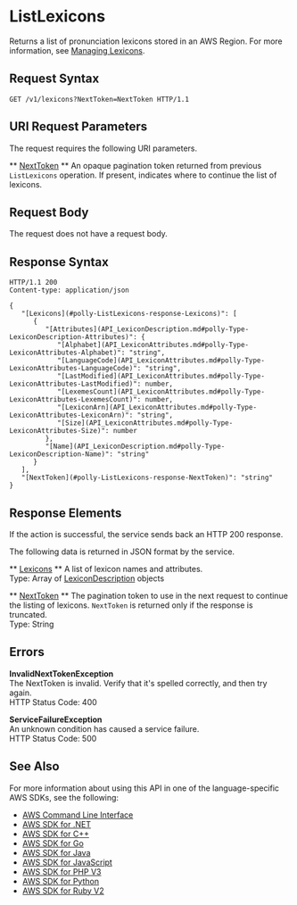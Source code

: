 # ListLexicons<a name="API_ListLexicons"></a>

Returns a list of pronunciation lexicons stored in an AWS Region\. For more information, see [Managing Lexicons](http://docs.aws.amazon.com/polly/latest/dg/managing-lexicons.html)\.

## Request Syntax<a name="API_ListLexicons_RequestSyntax"></a>

```
GET /v1/lexicons?NextToken=NextToken HTTP/1.1
```

## URI Request Parameters<a name="API_ListLexicons_RequestParameters"></a>

The request requires the following URI parameters\.

 ** [NextToken](#API_ListLexicons_RequestSyntax) **   <a name="polly-ListLexicons-request-NextToken"></a>
An opaque pagination token returned from previous `ListLexicons` operation\. If present, indicates where to continue the list of lexicons\.

## Request Body<a name="API_ListLexicons_RequestBody"></a>

The request does not have a request body\.

## Response Syntax<a name="API_ListLexicons_ResponseSyntax"></a>

```
HTTP/1.1 200
Content-type: application/json

{
   "[Lexicons](#polly-ListLexicons-response-Lexicons)": [ 
      { 
         "[Attributes](API_LexiconDescription.md#polly-Type-LexiconDescription-Attributes)": { 
            "[Alphabet](API_LexiconAttributes.md#polly-Type-LexiconAttributes-Alphabet)": "string",
            "[LanguageCode](API_LexiconAttributes.md#polly-Type-LexiconAttributes-LanguageCode)": "string",
            "[LastModified](API_LexiconAttributes.md#polly-Type-LexiconAttributes-LastModified)": number,
            "[LexemesCount](API_LexiconAttributes.md#polly-Type-LexiconAttributes-LexemesCount)": number,
            "[LexiconArn](API_LexiconAttributes.md#polly-Type-LexiconAttributes-LexiconArn)": "string",
            "[Size](API_LexiconAttributes.md#polly-Type-LexiconAttributes-Size)": number
         },
         "[Name](API_LexiconDescription.md#polly-Type-LexiconDescription-Name)": "string"
      }
   ],
   "[NextToken](#polly-ListLexicons-response-NextToken)": "string"
}
```

## Response Elements<a name="API_ListLexicons_ResponseElements"></a>

If the action is successful, the service sends back an HTTP 200 response\.

The following data is returned in JSON format by the service\.

 ** [Lexicons](#API_ListLexicons_ResponseSyntax) **   <a name="polly-ListLexicons-response-Lexicons"></a>
A list of lexicon names and attributes\.  
Type: Array of [LexiconDescription](API_LexiconDescription.md) objects

 ** [NextToken](#API_ListLexicons_ResponseSyntax) **   <a name="polly-ListLexicons-response-NextToken"></a>
The pagination token to use in the next request to continue the listing of lexicons\. `NextToken` is returned only if the response is truncated\.  
Type: String

## Errors<a name="API_ListLexicons_Errors"></a>

 **InvalidNextTokenException**   
The NextToken is invalid\. Verify that it's spelled correctly, and then try again\.  
HTTP Status Code: 400

 **ServiceFailureException**   
An unknown condition has caused a service failure\.  
HTTP Status Code: 500

## See Also<a name="API_ListLexicons_SeeAlso"></a>

For more information about using this API in one of the language\-specific AWS SDKs, see the following:
+  [AWS Command Line Interface](https://docs.aws.amazon.com/goto/aws-cli/polly-2016-06-10/ListLexicons) 
+  [AWS SDK for \.NET](https://docs.aws.amazon.com/goto/DotNetSDKV3/polly-2016-06-10/ListLexicons) 
+  [AWS SDK for C\+\+](https://docs.aws.amazon.com/goto/SdkForCpp/polly-2016-06-10/ListLexicons) 
+  [AWS SDK for Go](https://docs.aws.amazon.com/goto/SdkForGoV1/polly-2016-06-10/ListLexicons) 
+  [AWS SDK for Java](https://docs.aws.amazon.com/goto/SdkForJava/polly-2016-06-10/ListLexicons) 
+  [AWS SDK for JavaScript](https://docs.aws.amazon.com/goto/AWSJavaScriptSDK/polly-2016-06-10/ListLexicons) 
+  [AWS SDK for PHP V3](https://docs.aws.amazon.com/goto/SdkForPHPV3/polly-2016-06-10/ListLexicons) 
+  [AWS SDK for Python](https://docs.aws.amazon.com/goto/boto3/polly-2016-06-10/ListLexicons) 
+  [AWS SDK for Ruby V2](https://docs.aws.amazon.com/goto/SdkForRubyV2/polly-2016-06-10/ListLexicons) 